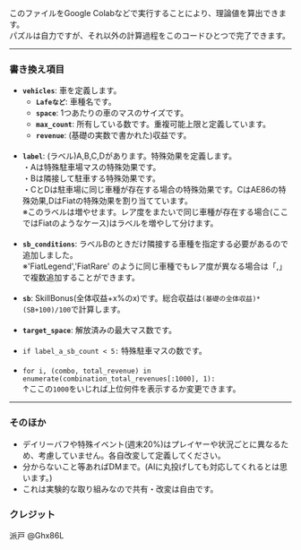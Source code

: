 <p>このファイルをGoogle Colabなどで実行することにより、理論値を算出できます。<br>
パズルは自力ですが、それ以外の計算過程をこのコードひとつで完了できます。</p>

<hr>

<h3>書き換え項目</h3>

<ul>
  <li><b><code>vehicles</code></b>: 車を定義します。
    <ul>
      <li><b><code>Lafeなど</code></b>: 車種名です。</li>
      <li><b><code>space</code></b>: 1つあたりの車のマスのサイズです。</li>
      <li><b><code>max_count</code></b>: 所有している数です。重複可能上限と定義しています。</li>
      <li><b><code>revenue</code></b>: (基礎の実数で書かれた)収益です。</li>
    </ul>
  </li>
  <br>
  <li><b><code>label</code></b>: (ラベル)A,B,C,Dがあります。特殊効果を定義します。<br>
  ・Aは特殊駐車場マスの特殊効果です。<br>
  ・Bは隣接して駐車する特殊効果です。<br>
  ・CとDは駐車場に同じ車種が存在する場合の特殊効果です。CはAE86の特殊効果,DはFiatの特殊効果を割り当てています。<br>
  ※このラベルは増やせます。レア度をまたいで同じ車種が存在する場合(ここではFiatのようなケース)はラベルを増やして分けます。</li>
  <br>
  <li><b><code>sb_conditions</code></b>: ラベルBのときだけ隣接する車種を指定する必要があるので追加しました。<br>
   ※'FiatLegend','FiatRare' のように同じ車種でもレア度が異なる場合は「,」で複数追加することができます。</li>
  <br>
  <li><b><code>sb</code></b>: SkillBonus(全体収益+x%のx)です。総合収益は<code>(基礎の全体収益)*(SB+100)/100</code>で計算します。</li>
  <br>
  <li><b><code>target_space</code></b>: 解放済みの最大マス数です。</li>
  <br>
  <li><code>if label_a_sb_count < 5:</code> 特殊駐車マスの数です。</li>
  <br>
  <li><code>for i, (combo, total_revenue) in enumerate(combination_total_revenues[:1000], 1):</code><br>
  ↑ここの<code>1000</code>をいじれば上位何件を表示するか変更できます。</li>
</ul>

<hr>

<h3>そのほか</h3>
<ul>
  <li>デイリーバフや特殊イベント(週末20%)はプレイヤーや状況ごとに異なるため、考慮していません。各自改変して定義してください。</li>
  <li>分からないこと等あればDMまで。(AIに丸投げしても対応してくれるとは思います。)</li>
  <li>これは実験的な取り組みなので共有・改変は自由です。</li>
</ul>


<h3>クレジット</h3>
<p>派戸 @Ghx86L</p>
